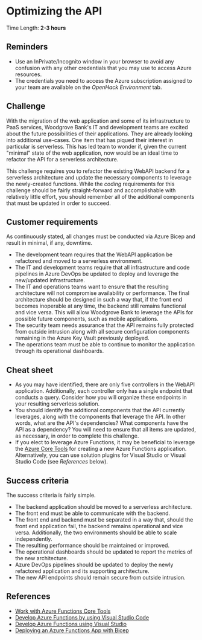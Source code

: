 # Optimizing the API

Time Length: **2-3 hours**

## Reminders

* Use an InPrivate/Incognito window in your browser to avoid any confusion with any other credentials that you may use to access Azure resources.
* The credentials you need to access the Azure subscription assigned to your team are available on the _OpenHack Environment_ tab.

## Challenge

With the migration of the web application and some of its infrastructure to PaaS services, Woodgrove Bank's IT and development teams are excited about the future possibilities of their applications. They are already looking into additional use-cases. One item that has piqued their interest in particular is serverless. This has led team to wonder if, given the current "minimal" state of the web application, now would be an ideal time to refactor the API for a serverless architecture.

This challenge requires you to refactor the existing WebAPI backend for a serverless architecture and update the necessary components to leverage the newly-created functions. While the _coding_ requirements for this challenge should be fairly straight-forward and accomplishable with relatively little effort, you should remember all of the additional components that must be updated in order to succeed.

## Customer requirements

As continuously stated, all changes must be conducted via Azure Bicep and result in minimal, if any, downtime.

* The development team requires that the WebAPI application be refactored and moved to a serverless environment.
* The IT and development teams require that all infrastructure and code pipelines in Azure DevOps be updated to deploy and leverage the new/updated infrastructure.
* The IT and operations teams want to ensure that the resulting architecture will not compromise availability or performance. The final architecture should be designed in such a way that, if the front end becomes inoperable at any time, the backend still remains functional and vice versa. This will allow Woodgrove Bank to leverage the APIs for possible future components, such as mobile applications.
* The security team needs assurance that the API remains fully protected from outside intrusion along with all secure configuration components remaining in the Azure Key Vault previously deployed.
* The operations team must be able to continue to monitor the application through its operational dashboards.

## Cheat sheet

* As you may have identified, there are only five controllers in the WebAPI application. Additionally, each controller only has a single endpoint that conducts a query. Consider how you will organize these endpoints in your resulting serverless solution.
* You should identify the additional components that the API currently leverages, along with the components that leverage the API. In other words, what are the API's dependencies? What components have the API as a dependency? You will need to ensure that all items are updated, as necessary, in order to complete this challenge.
* If you elect to leverage Azure Functions, it may be beneficial to leverage the <a href="https://docs.microsoft.com/azure/azure-functions/functions-run-local" target="_blank">Azure Core Tools</a> for creating a new Azure Functions application. Alternatively, you can use solution plugins for Visual Studio or Visual Studio Code (see _References_ below).


## Success criteria

The success criteria is fairly simple.

* The backend application should be moved to a serverless architecture.
* The front end must be able to communicate with the backend.
* The front end and backend must be separated in a way that, should the front end application fail, the backend remains operational and vice versa. Additionally, the two environments should be able to scale independently.
* The resulting performance should be maintained or improved.
* The operational dashboards should be updated to report the metrics of the new architecture.
* Azure DevOps pipelines should be updated to deploy the newly refactored application and its supporting architecture.
* The new API endpoints should remain secure from outside intrusion.

## References

* <a href="https://docs.microsoft.com/azure/azure-functions/functions-run-local" target="_blank">Work with Azure Functions Core Tools</a>
* <a href="https://docs.microsoft.com/azure/azure-functions/functions-develop-vs-code?tabs=csharp" target="_blank">Develop Azure Functions by using Visual Studio Code</a>
* <a href="https://docs.microsoft.com/azure/azure-functions/functions-develop-vs" target="_blank">Develop Azure Functions using Visual Studio</a>
* <a href="https://markheath.net/post/azure-functions-bicep" target="_blank">Deploying an Azure Functions App with Bicep</a>